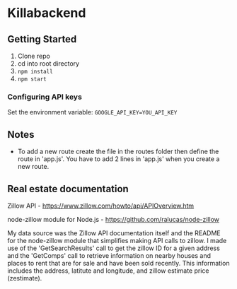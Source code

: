 # Killabackend

## Getting Started
1. Clone repo
2. cd into root directory
3. ```npm install```
4. ```npm start```

### Configuring API keys
Set the environment variable: ```GOOGLE_API_KEY=YOU_API_KEY```

## Notes
* To add a new route create the file in the routes folder then define the route in 'app.js'. You have to add 2 lines in 'app.js' when you create a new route.

## Real estate documentation
Zillow API - https://www.zillow.com/howto/api/APIOverview.htm

node-zillow module for Node.js - https://github.com/ralucas/node-zillow

My data source was the Zillow API documentation itself and the README for
the node-zillow module that simplifies making API calls to zillow.
I made use of the 'GetSearchResults' call to get the zillow ID for a given address
and the 'GetComps' call to retrieve information on nearby houses and places to rent that are for sale
and have been sold recently. This information includes the address, latitute and longitude, and zillow estimate
price (zestimate).